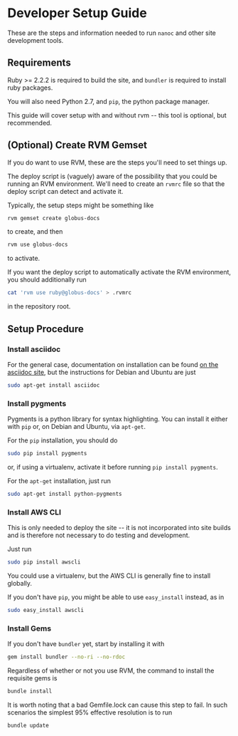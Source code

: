 # Developer Setup Guide

These are the steps and information needed to run `nanoc` and other site
development tools.

## Requirements

Ruby >= 2.2.2 is required to build the site, and `bundler` is required to
install ruby packages.

You will also need Python 2.7, and `pip`, the python package manager.

This guide will cover setup with and without rvm -- this tool is optional, but
recommended.

## (Optional) Create RVM Gemset

If you do want to use RVM, these are the steps you'll need to set things up.

The deploy script is (vaguely) aware of the possibility that you could be
running an RVM environment.
We'll need to create an `rvmrc` file so that the deploy script can detect and
activate it.

Typically, the setup steps might be something like

```sh
rvm gemset create globus-docs
```

to create, and then

```sh
rvm use globus-docs
```

to activate.

If you want the deploy script to automatically activate the RVM environment,
you should additionally run

```sh
cat 'rvm use ruby@globus-docs' > .rvmrc
```

in the repository root.

## Setup Procedure

### Install asciidoc

For the general case, documentation on installation can be found
[on the asciidoc site](http://www.methods.co.nz/asciidoc/INSTALL.html), but the
instructions for Debian and Ubuntu are just

```sh
sudo apt-get install asciidoc
```

### Install pygments

Pygments is a python library for syntax highlighting.
You can install it either with `pip` or, on Debian and Ubuntu, via `apt-get`.

For the `pip` installation, you should do

```sh
sudo pip install pygments
```

or, if using a virtualenv, activate it before running `pip install pygments`.

For the `apt-get` installation, just run

```sh
sudo apt-get install python-pygments
```

### Install AWS CLI

This is only needed to deploy the site -- it is not incorporated into site
builds and is therefore not necessary to do testing and development.

Just run

```sh
sudo pip install awscli
```

You could use a virtualenv, but the AWS CLI is generally fine to install
globally.

If you don't have `pip`, you might be able to use `easy_install` instead, as in

```sh
sudo easy_install awscli
```

### Install Gems

If you don't have `bundler` yet, start by installing it with

```sh
gem install bundler --no-ri --no-rdoc
```

Regardless of whether or not you use RVM, the command to install the
requisite gems is

```sh
bundle install
```

It is worth noting that a bad Gemfile.lock can cause this step to fail.
In such scenarios the simplest 95% effective resolution is to run

```sh
bundle update
```

